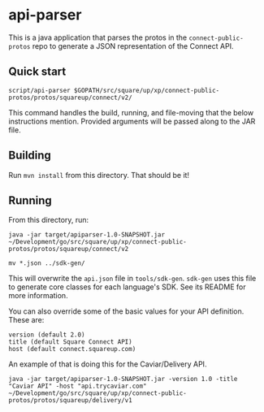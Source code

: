 # api-parser

This is a java application that parses the protos in the `connect-public-protos`
repo to generate a JSON representation of the Connect API.

## Quick start

    script/api-parser $GOPATH/src/square/up/xp/connect-public-protos/protos/squareup/connect/v2/

This command handles the build, running, and file-moving that the below
instructions mention. Provided arguments will be passed along to the JAR file.

## Building
Run `mvn install` from this directory. That should be it!

## Running
From this directory, run:

    java -jar target/apiparser-1.0-SNAPSHOT.jar ~/Development/go/src/square/up/xp/connect-public-protos/protos/squareup/connect/v2

    mv *.json ../sdk-gen/

This will overwrite the `api.json` file in `tools/sdk-gen`. `sdk-gen` uses this
file to generate core classes for each language's SDK. See its README for more
information.

You can also override some of the basic values for your API definition. These are:

    version (default 2.0)
    title (default Square Connect API)
    host (default connect.squareup.com)

An example of that is doing this for the Caviar/Delivery API.

    java -jar target/apiparser-1.0-SNAPSHOT.jar -version 1.0 -title "Caviar API" -host "api.trycaviar.com" ~/Development/go/src/square/up/xp/connect-public-protos/protos/squareup/delivery/v1
